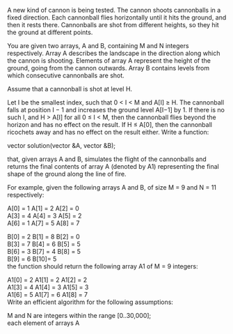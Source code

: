 A new kind of cannon is being tested. The cannon shoots cannonballs in a fixed direction. Each cannonball flies horizontally until it hits the ground, and then it rests there. Cannonballs are shot from different heights, so they hit the ground at different points.

You are given two arrays, A and B, containing M and N integers respectively. Array A describes the landscape in the direction along which the cannon is shooting. Elements of array A represent the height of the ground, going from the cannon outwards. Array B contains levels from which consecutive cannonballs are shot.

Assume that a cannonball is shot at level H.

Let I be the smallest index, such that 0 < I < M and A[I] ≥ H. The cannonball falls at position I − 1 and increases the ground level A[I−1] by 1.
If there is no such I, and H > A[I] for all 0 ≤ I < M, then the cannonball flies beyond the horizon and has no effect on the result.
If H ≤ A[0], then the cannonball ricochets away and has no effect on the result either.
Write a function:

vector<int> solution(vector<int> &A, vector<int> &B);

that, given arrays A and B, simulates the flight of the cannonballs and returns the final contents of array A (denoted by A1) representing the final shape of the ground along the line of fire.

For example, given the following arrays A and B, of size M = 9 and N = 11 respectively:

  A[0] = 1    A[1] = 2    A[2] = 0  
  A[3] = 4    A[4] = 3    A[5] = 2  
  A[6] = 1    A[7] = 5    A[8] = 7  

  B[0] = 2    B[1] = 8    B[2] = 0  
  B[3] = 7    B[4] = 6    B[5] = 5   
  B[6] = 3    B[7] = 4    B[8] = 5  
  B[9] = 6    B[10]= 5  
the function should return the following array A1 of M = 9 integers:

  A1[0] = 2    A1[1] = 2    A1[2] = 2  
  A1[3] = 4    A1[4] = 3    A1[5] = 3   
  A1[6] = 5    A1[7] = 6    A1[8] = 7  
Write an efficient algorithm for the following assumptions:

M and N are integers within the range [0..30,000];  
each element of arrays A 
